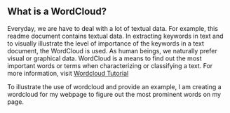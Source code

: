 ## What is a WordCloud?
Everyday, we are have to deal with a lot of textual data. For example, this readme document contains textual data. In extracting keywords in text and to visually illustrate the level of importance of the keywords in a text document, the WordCloud is used. As human beings, we naturally prefer visual or graphical data. WordCloud is a means to find out the most important words or terms when characterizing or classifying a text. For more information, visit [Wordcloud Tutorial](https://python-course.eu/applications-python/python-wordcloud-tutorial.php)

To illustrate the use of wordcloud and provide an example, I am creating a wordcloud for my webpage to figure out the most prominent words on my page.
